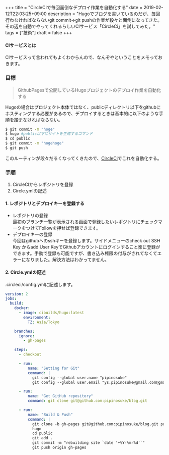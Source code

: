 +++
title = "CircleCIで毎回面倒なデプロイ作業を自動化する"
date = 2019-02-12T22:03:25+09:00
description = "Hugoでブログを書いているのだが、毎回行わなければならないgit commit→git pushの作業が段々と面倒になってきた。その辺を自動でやってくれるらしいCIサービス「CircleCi」を試してみた。"
tags = ["技術"]
draft = false
+++

#### CIサービスとは
CIサービスって言われてもよくわからんので、なんぞやということをメモっておきます。

### 目標
> GithubPagesで公開しているHugoプロジェクトのデプロイ作業を自動化する

Hugoの場合はプロジェクト本体ではなく、publicディレクトリ以下をgithubにホスティングする必要があるので、デプロイするときは基本的に以下のような手順を踏まなければならない。

``` bash
$ git commit -m "hoge"
$ hugo #public以下にサイトを生成するコマンド
$ cd public
$ git commit -m "hogehoge"
$ git push
```

このルーティンが段々だるくなってくきたので、[CircleCi](https://circleci.com/)でこれを自動化する。

### 手順
1. CircleCIからレポジトリを登録
2. Circle.ymlの記述

#### 1. レポジトリとデプロイキーを登録する
- レポジトリの登録  
最初のブランチ一覧が表示される画面で登録したいレポジトリにチェックマークをつけてFollowを押せば登録できます。
- デプロイキーの登録  
今回はgithubへのsshキーを登録します。サイドメニューのcheck out SSH Key からadd User KeyでGithubアカウントにログインすること楽に登録ができます。手動で登録も可能ですが、書き込み権限の付与がされてなくてエラーになりました。解決方法はわかってません。
#### 2.  Circle.ymlの記述
.circleci/config.ymlに記述します。

```yaml
version: 2
jobs:
  build:
    docker:
      - image: cibuilds/hugo:latest
        environment:
          TZ: Asia/Tokyo

    branches:
      ignore:
        - gh-pages

    steps:
      - checkout

      - run:
          name: "Setting for Git"
          command: |
            git config --global user.name "pipinosuke"
            git config --global user.email "ys.pipinosuke@gmail.com@gmail.com"

      - run:
          name: "Get GitHub repository"
          command: git clone git@github.com:pipinosuke/blog.git

      - run:
          name: "Build & Push"
          command: |
            git clone -b gh-pages git@github.com:pipinosuke/blog.git public
            hugo
            cd public
            git add .
            git commit -m "rebuilding site `date '+%Y-%m-%d'`"
            git push origin gh-pages
```
